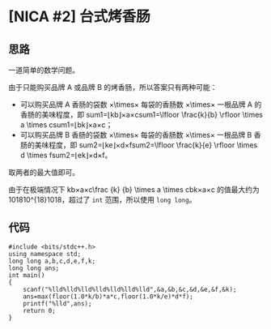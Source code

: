 # [NICA #2] 台式烤香肠
思路
--


一道简单的数学问题。


由于只能购买品牌 A 或品牌 B 的烤香肠，所以答案只有两种可能：


* 可以购买品牌 A 香肠的袋数 ×\times× 每袋的香肠数 ×\times× 一根品牌 A 的香肠的美味程度，即 sum1=⌊kb⌋×a×csum1=\lfloor \frac{k}{b} \rfloor \times a \times csum1=⌊bk​⌋×a×c；
* 可以购买品牌 B 香肠的袋数 ×\times× 每袋的香肠数 ×\times× 一根品牌 B 香肠的美味程度，即 sum2=⌊ke⌋×d×fsum2=\lfloor \frac{k}{e} \rfloor \times d \times fsum2=⌊ek​⌋×d×f。


取两者的最大值即可。


由于在极端情况下 kb×a×c\frac {k} {b} \times a \times cbk​×a×c 的值最大约为 101810^{18}1018，超过了 `int` 范围，所以使用 `long long`。


代码
--



```
#include <bits/stdc++.h>
using namespace std;
long long a,b,c,d,e,f,k;
long long ans; 
int main()
{
	scanf("%lld%lld%lld%lld%lld%lld%lld",&a,&b,&c,&d,&e,&f,&k);
	ans=max(floor(1.0*k/b)*a*c,floor(1.0*k/e)*d*f);
	printf("%lld",ans);
	return 0;
}

```

